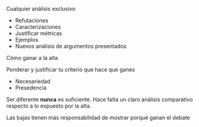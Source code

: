 Cualquier análisis exclusivo 
- Refutaciones 
- Caracterizaciones 
- Justificar métricas 
- Ejemplos
- Nuevos análisis de argumentos presentados 

Cómo ganar a la alta

Ponderar y justificar tu criterio que hace que ganes

- Necesariedad 
- Presedencia 

Ser diferente **nunca** es suficiente. Hace falta un claro análisis comparativo respecto a lo expuesto por la alta. 

Las bajas tienen más responsabilidad de mostrar porqué ganan el debate 
